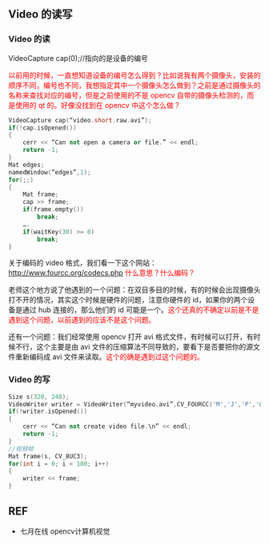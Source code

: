 

## Video 的读写


### Video 的读

VideoCapture cap(0);//指向的是设备的编号

<span style="color:red;">以前用的时候，一直想知道设备的编号怎么得到？比如说我有两个摄像头，安装的顺序不同，编号也不同，我想指定其中一个摄像头怎么做到？之前是通过摄像头的名称来查找对应的编号，但是之前使用的不是 opencv 自带的摄像头检测的，而是使用的 qt 的。好像没找到在 opencv 中这个怎么做？</span>


```cpp
VideoCapture cap(“video.short.raw.avi”);
if(!cap.isOpened())
{
    cerr << “Can not open a camera or file.” << endl;
    return -1;
}
Mat edges;
namedWindow(“edges”,1);
for(;;)
{
    Mat frame;
    cap >> frame;
    if(frame.empty())
        break;
    ….
    if(waitKey(30) >= 0)
        break;
}
```

关于编码的 video 格式，我们看一下这个网站：http://www.fourcc.org/codecs.php <span style="color:red;">什么意思？什么编码？</span>

老师这个地方说了他遇到的一个问题：在双目多目的时候，有的时候会出现摄像头打不开的情况，其实这个时候是硬件的问题，注意你硬件的 id，如果你的两个设备是通过 hub 连接的，那么他们的 id 可能是一个。<span style="color:red;">这个还真的不确定以前是不是遇到这个问题，以前遇到的应该不是这个问题。</span>

还有一个问题：我们经常使用 opencv 打开 avi 格式文件，有时候可以打开，有时候不行，这个主要是由 avi 文件的压缩算法不同导致的，要看下是否要把你的源文件重新编码成 avi 文件来读取。<span style="color:red;">这个的确是遇到过这个问题的。</span>

### Video 的写

```cpp
Size s(320, 240);
VideoWriter writer = VideoWriter(“myvideo.avi”,CV_FOURCC('M','J','P','G'), 25, s);
if(!writer.isOpened())
{
    cerr << “Can not create video file.\n” << endl;
    return -1;
}
//视频帧
Mat frame(s, CV_8UC3);
for(int i = 0; i < 100; i++)
{
    writer << frame;
}
```






## REF

- 七月在线 opencv计算机视觉
